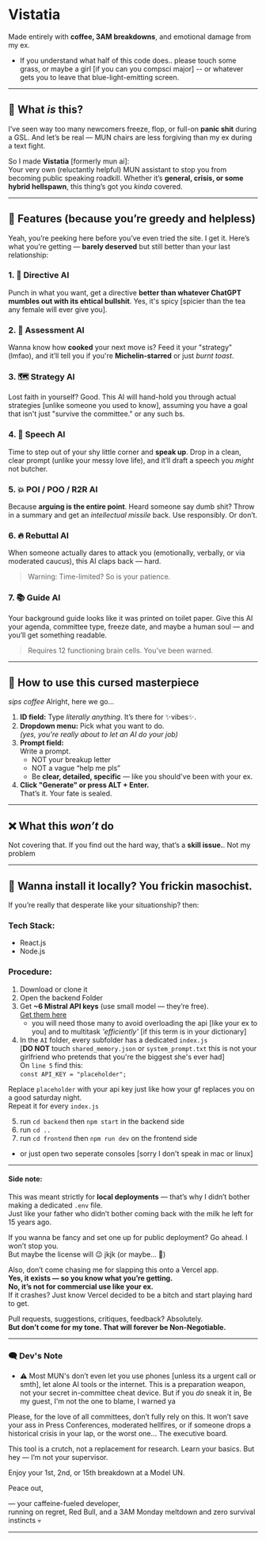 # Vistatia  
Made entirely with **coffee, 3AM breakdowns**, and emotional damage from my ex.  
- If you understand what half of this code does.. please touch some grass, or maybe a girl [if you can you compsci major] -- or whatever gets you to leave that  blue-light-emitting screen.  
---

## 💩 What *is* this?

I’ve seen way too many newcomers freeze, flop, or full-on **panic shit** during a GSL. And let’s be real — MUN chairs are less forgiving than my ex during a text fight.

So I made **Vistatia** [formerly mun ai]:  
Your very own (reluctantly helpful) MUN assistant to stop you from becoming public speaking roadkill. Whether it’s **general, crisis, or some hybrid hellspawn**, this thing’s got you *kinda* covered.

---

## 🚀 Features (because you’re greedy and helpless)

Yeah, you’re peeking here before you’ve even tried the site. I get it. Here’s what you’re getting — **barely deserved** but still better than your last relationship:

### 1. 🧾 Directive AI  
Punch in what you want, get a directive **better than whatever ChatGPT mumbles out with its ehtical bullshit**. Yes, it's spicy [spicier than the tea any female will ever give you].

### 2. 🧠 Assessment AI  
Wanna know how **cooked** your next move is? Feed it your "strategy" (lmfao), and it’ll tell you if you're **Michelin-starred** or just *burnt toast*.

### 3. 🗺️ Strategy AI  
Lost faith in yourself? Good. This AI will hand-hold you through actual strategies [unlike someone you used to know], assuming you have a goal that isn't just "survive the committee." or any such bs.

### 4. 📢 Speech AI  
Time to step out of your shy little corner and **speak up**. Drop in a clean, clear prompt (unlike your messy love life), and it’ll draft a speech you *might* not butcher.

### 5. 💥 POI / POO / R2R AI  
Because **arguing is the entire point**. Heard someone say dumb shit? Throw in a summary and get an *intellectual missile* back. Use responsibly. Or don’t.

### 6. 🔥 Rebuttal AI  
When someone actually dares to attack you (emotionally, verbally, or via moderated caucus), this AI claps back — hard.  
> Warning: Time-limited? So is your patience.

### 7. 📚 Guide AI  
Your background guide looks like it was printed on toilet paper. Give this AI your agenda, committee type, freeze date, and maybe a human soul — and you’ll get something readable.  
> Requires 12 functioning brain cells. You’ve been warned.

---

## 🧪 How to use this cursed masterpiece

*sips coffee* Alright, here we go...

1. **ID field:** Type *literally anything*. It’s there for ✨vibes✨.  
2. **Dropdown menu:** Pick what you want to do.  
   *(yes, you're really about to let an AI do your job)*  
3. **Prompt field:**  
   Write a prompt.  
   - NOT your breakup letter  
   - NOT a vague “help me pls”  
   - Be **clear, detailed, specific** — like you should've been with your ex.  
4. **Click "Generate" or press ALT + Enter.**  
   That’s it. Your fate is sealed.

---

## ❌ What this *won’t* do

Not covering that. If you find out the hard way, that’s a **skill issue.**. Not my problem

---

## 🔧 Wanna install it locally? You frickin masochist.

If you’re really that desperate like your situationship? then:

### Tech Stack:
- React.js
- Node.js

### Procedure:

1. Download or clone it  
2. Open the backend Folder  
3. Get **~6 Mistral API keys** (use small model — they’re free).  
   [Get them here](https://console.mistral.ai)  
   - you will need those many to avoid overloading the api [like your ex to you] and to multitask *'efficiently'*  [if this term is in your dictionary]
4. In the `AI` folder, every subfolder has a dedicated `index.js` <br>[**DO NOT** touch `shared_memory.json` or `system_prompt.txt` this is not your girlfriend who pretends that you're the biggest she's ever had]  <br>
On `line 5` find this: <br>
`const API_KEY = "placeholder";` 

Replace `placeholder` with your api key just like how your gf replaces you on a good saturday night.  
Repeat it for every `index.js`

5. run `cd backend` then `npm start` in the backend side  
6. run `cd ..`  
7. run `cd frontend` then `npm run dev` on the frontend side  
- or just open two seperate consoles [sorry I don't speak in mac or linux]

---

#### Side note:

This was meant strictly for **local deployments** — that’s why I didn’t bother making a dedicated `.env` file.  
Just like your father who didn’t bother coming back with the milk he left for 15 years ago.

If you wanna be fancy and set one up for public deployment? Go ahead. I won’t stop you.  
But maybe the license will 😉 jkjk (or maybe... 👀)

Also, don’t come chasing me for slapping this onto a Vercel app.  
**Yes, it exists — so you know what you’re getting.**  
**No, it’s not for commercial use like your ex.**  
If it crashes? Just know Vercel decided to be a bitch and start playing hard to get.

Pull requests, suggestions, critiques, feedback? Absolutely.  
**But don’t come for my tone. That will forever be Non-Negotiable.**


---

### 🗨️ Dev's Note  
- ⚠️ Most MUN's don’t even let you use phones [unless its a urgent call or smth], let alone AI tools or the internet. This is a preparation weapon, not your secret in-committee cheat device. But if you *do* sneak it in, Be my guest, I'm not the one to blame, I warned ya

Please, for the love of all committees, don’t fully rely on this. It won’t save your ass in Press Conferences, moderated hellfires, or if someone drops a historical crisis in your lap, or the worst one... The executive board.

This tool is a crutch, not a replacement for research. Learn your basics. But hey — I’m not your supervisor.

Enjoy your 1st, 2nd, or 15th breakdown at a Model UN.

Peace out,

— your caffeine-fueled developer,  
running on regret, Red Bull, and a 3AM Monday meltdown and zero survival instincts 💀

---
